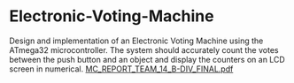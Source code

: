 # Electronic-Voting-Machine
Design and implementation of an Electronic Voting Machine using the ATmega32 microcontroller. The system should accurately count the votes between the push button and an object and display the counters on an LCD screen in numerical.
[MC_REPORT_TEAM_14_B-DIV_FINAL.pdf](https://github.com/Cap26803/Electronic-Voting-Machine/files/13574925/MC_REPORT_TEAM_14_B-DIV_FINAL.pdf)
